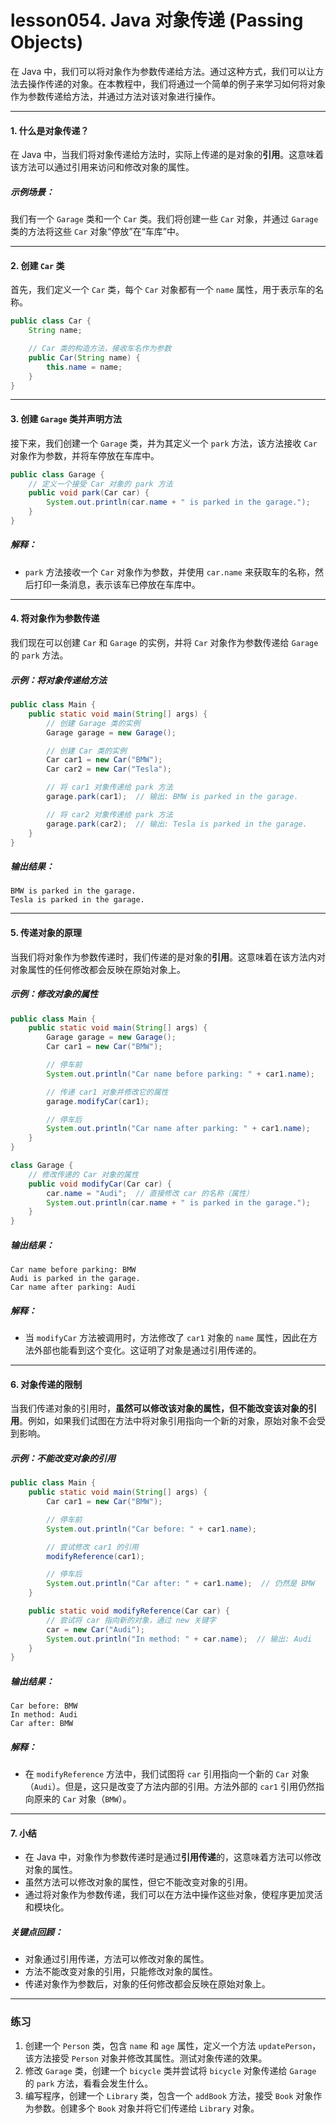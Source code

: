 # lesson054. Java 对象传递 (Passing Objects)

在 Java 中，我们可以将对象作为参数传递给方法。通过这种方式，我们可以让方法去操作传递的对象。在本教程中，我们将通过一个简单的例子来学习如何将对象作为参数传递给方法，并通过方法对该对象进行操作。

------

#### 1. 什么是对象传递？

在 Java 中，当我们将对象传递给方法时，实际上传递的是对象的**引用**。这意味着该方法可以通过引用来访问和修改对象的属性。

##### 示例场景：

我们有一个 `Garage` 类和一个 `Car` 类。我们将创建一些 `Car` 对象，并通过 `Garage` 类的方法将这些 `Car` 对象“停放”在“车库”中。

------

#### 2. 创建 `Car` 类

首先，我们定义一个 `Car` 类，每个 `Car` 对象都有一个 `name` 属性，用于表示车的名称。

```java
public class Car {
    String name;

    // Car 类的构造方法，接收车名作为参数
    public Car(String name) {
        this.name = name;
    }
}
```

------

#### 3. 创建 `Garage` 类并声明方法

接下来，我们创建一个 `Garage` 类，并为其定义一个 `park` 方法，该方法接收 `Car` 对象作为参数，并将车停放在车库中。

```java
public class Garage {
    // 定义一个接受 Car 对象的 park 方法
    public void park(Car car) {
        System.out.println(car.name + " is parked in the garage.");
    }
}
```

##### 解释：

- `park` 方法接收一个 `Car` 对象作为参数，并使用 `car.name` 来获取车的名称，然后打印一条消息，表示该车已停放在车库中。

------

#### 4. 将对象作为参数传递

我们现在可以创建 `Car` 和 `Garage` 的实例，并将 `Car` 对象作为参数传递给 `Garage` 的 `park` 方法。

##### 示例：将对象传递给方法

```java
public class Main {
    public static void main(String[] args) {
        // 创建 Garage 类的实例
        Garage garage = new Garage();

        // 创建 Car 类的实例
        Car car1 = new Car("BMW");
        Car car2 = new Car("Tesla");

        // 将 car1 对象传递给 park 方法
        garage.park(car1);  // 输出: BMW is parked in the garage.

        // 将 car2 对象传递给 park 方法
        garage.park(car2);  // 输出: Tesla is parked in the garage.
    }
}
```

##### 输出结果：

```plain
BMW is parked in the garage.
Tesla is parked in the garage.
```

------

#### 5. 传递对象的原理

当我们将对象作为参数传递时，我们传递的是对象的**引用**。这意味着在该方法内对对象属性的任何修改都会反映在原始对象上。

##### 示例：修改对象的属性

```java
public class Main {
    public static void main(String[] args) {
        Garage garage = new Garage();
        Car car1 = new Car("BMW");

        // 停车前
        System.out.println("Car name before parking: " + car1.name);

        // 传递 car1 对象并修改它的属性
        garage.modifyCar(car1);

        // 停车后
        System.out.println("Car name after parking: " + car1.name);
    }
}

class Garage {
    // 修改传递的 Car 对象的属性
    public void modifyCar(Car car) {
        car.name = "Audi";  // 直接修改 car 的名称（属性）
        System.out.println(car.name + " is parked in the garage.");
    }
}
```

##### 输出结果：

```plain
Car name before parking: BMW
Audi is parked in the garage.
Car name after parking: Audi
```

##### 解释：

- 当 `modifyCar` 方法被调用时，方法修改了 `car1` 对象的 `name` 属性，因此在方法外部也能看到这个变化。这证明了对象是通过引用传递的。

------

#### 6. 对象传递的限制

当我们传递对象的引用时，**虽然可以修改该对象的属性，但不能改变该对象的引用**。例如，如果我们试图在方法中将对象引用指向一个新的对象，原始对象不会受到影响。

##### 示例：不能改变对象的引用

```java
public class Main {
    public static void main(String[] args) {
        Car car1 = new Car("BMW");

        // 停车前
        System.out.println("Car before: " + car1.name);

        // 尝试修改 car1 的引用
        modifyReference(car1);

        // 停车后
        System.out.println("Car after: " + car1.name);  // 仍然是 BMW
    }

    public static void modifyReference(Car car) {
        // 尝试将 car 指向新的对象，通过 new 关键字
        car = new Car("Audi");
        System.out.println("In method: " + car.name);  // 输出: Audi
    }
}
```

##### 输出结果：

```plain
Car before: BMW
In method: Audi
Car after: BMW
```

##### 解释：

- 在 `modifyReference` 方法中，我们试图将 `car` 引用指向一个新的 `Car` 对象（`Audi`）。但是，这只是改变了方法内部的引用。方法外部的 `car1` 引用仍然指向原来的 `Car` 对象（`BMW`）。

------

#### 7. 小结

- 在 Java 中，对象作为参数传递时是通过**引用传递**的，这意味着方法可以修改对象的属性。
- 虽然方法可以修改对象的属性，但它不能改变对象的引用。
- 通过将对象作为参数传递，我们可以在方法中操作这些对象，使程序更加灵活和模块化。

##### 关键点回顾：

- 对象通过引用传递，方法可以修改对象的属性。
- 方法不能改变对象的引用，只能修改对象的属性。
- 传递对象作为参数后，对象的任何修改都会反映在原始对象上。

------

### 练习

1. 创建一个 `Person` 类，包含 `name` 和 `age` 属性，定义一个方法 `updatePerson`，该方法接受 `Person` 对象并修改其属性。测试对象传递的效果。
2. 修改 `Garage` 类，创建一个 `bicycle` 类并尝试将 `bicycle` 对象传递给 `Garage` 的 `park` 方法，看看会发生什么。
3. 编写程序，创建一个 `Library` 类，包含一个 `addBook` 方法，接受 `Book` 对象作为参数。创建多个 `Book` 对象并将它们传递给 `Library` 对象。